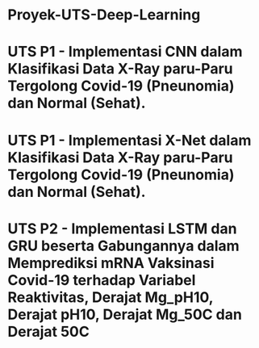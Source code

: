 # Proyek-UTS-Deep-Learning
# UTS P1 - Implementasi CNN dalam Klasifikasi Data X-Ray paru-Paru Tergolong Covid-19 (Pneunomia) dan Normal (Sehat).
# UTS P1 - Implementasi X-Net dalam Klasifikasi Data X-Ray paru-Paru Tergolong Covid-19 (Pneunomia) dan Normal (Sehat).
# UTS P2 - Implementasi LSTM dan GRU beserta Gabungannya dalam Memprediksi mRNA Vaksinasi Covid-19 terhadap Variabel Reaktivitas, Derajat Mg_pH10, Derajat pH10, Derajat Mg_50C dan Derajat 50C
